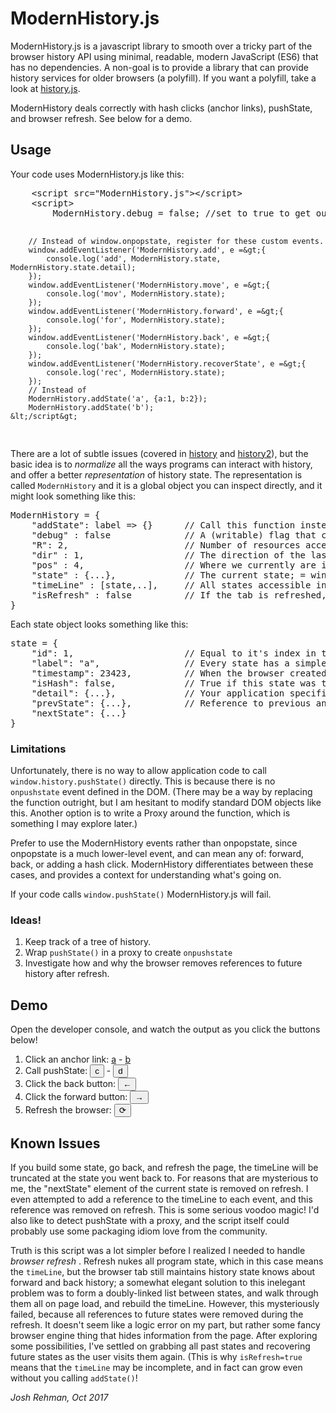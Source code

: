 <!doctype html>
<html lang="en">
<head>
    <meta charset="UTF-8">
    <title>ModernHistory.js</title>
</head>
<body>

<h1 id="history">ModernHistory.js</h1>
<p>
    ModernHistory.js is a javascript library to smooth over a tricky part of the browser history API
    using minimal, readable, modern JavaScript (ES6) that has no dependencies. A non-goal is to provide a
    library that can provide history services for older browsers (a polyfill). If you want a polyfill,
    take a look at <a href="https://github.com/browserstate/history.js">history.js</a>.
</p>

<p>
    ModernHistory deals correctly with hash clicks (anchor links), pushState, and browser refresh.
    See below for a demo.
</p>

<h2>Usage</h2>
<p>Your code uses ModernHistory.js like this:</p>
<pre>
    &lt;script src=&quot;ModernHistory.js&quot;&gt;&lt;/script&gt;
    &lt;script&gt;
        ModernHistory.debug = false; //set to true to get output similar to the following

        // Instead of window.onpopstate, register for these custom events.
        window.addEventListener('ModernHistory.add', e =&gt;{
            console.log('add', ModernHistory.state, ModernHistory.state.detail);
        });
        window.addEventListener('ModernHistory.move', e =&gt;{
            console.log('mov', ModernHistory.state);
        });
        window.addEventListener('ModernHistory.forward', e =&gt;{
            console.log('for', ModernHistory.state);
        });
        window.addEventListener('ModernHistory.back', e =&gt;{
            console.log('bak', ModernHistory.state);
        });
        window.addEventListener('ModernHistory.recoverState', e =&gt;{
            console.log('rec', ModernHistory.state);
        });
        // Instead of
        ModernHistory.addState('a', {a:1, b:2});
        ModernHistory.addState('b');
    &lt;/script&gt;
</pre>

<p>
    There are a lot of subtle issues (covered in <a href="history.html">history</a> and
    <a href="history2.html">history2</a>), but the basic idea is to <i>normalize</i> all the ways programs
    can interact with history, and offer a better <i>representation</i> of history state. The representation
    is called <code>ModernHistory</code> and it is a global object you can inspect directly, and it might
    look something like this:
</p>

<pre>ModernHistory = {
    "addState": label => {}      // Call this function instead of window.history.pushState
    "debug" : false              // A (writable) flag that can enable debug output to console
    "R": 2,                      // Number of resources accessed before this SPA
    "dir" : 1,                   // The direction of the last movement. (-1, 0, 1) = (back, none, forward)
    "pos" : 4,                   // Where we currently are in the timeline.
    "state" : {...},             // The current state; = window.history.state = timeLine(pos)
    "timeLine" : [state,..],     // All states accessible in this tab
    "isRefresh" : false          // If the tab is refreshed, then there may be future states we don't know about yet.
}
</pre>

<p>Each state object looks something like this:</p>
<pre>state = {
    "id": 1,                     // Equal to it's index in timeLine
    "label": "a",                // Every state has a simple text label
    "timestamp": 23423,          // When the browser created this state.
    "isHash": false,             // True if this state was triggered by a hash change.
    "detail": {...},             // Your application specific state, or null
    "prevState": {...},          // Reference to previous and last states
    "nextState": {...}
}
</pre>


<h3>Limitations</h3>
<p>
    Unfortunately, there is no way to allow application code to call <code>window.history.pushState()</code>
    directly. This is because there is no <code>onpushstate</code> event defined in the DOM.
    (There may be a way by replacing the function outright, but I am hesitant to modify standard DOM objects
    like this. Another option is to write a Proxy around the function, which is something I may explore later.)
</p>

<p>
    Prefer to use the ModernHistory events rather than onpopstate, since onpopstate
    is a much lower-level event, and can mean any of: forward, back, or adding a hash click. ModernHistory
    differentiates between these cases, and provides a context for understanding what's going on.
</p>

<p>
    If your code calls <code>window.pushState()</code> ModernHistory.js will fail.
</p>

<h3>Ideas!</h3>
<ol>
    <li>Keep track of a tree of history.</li>
    <li>Wrap <code>pushState()</code> in a proxy to create <code>onpushstate</code></li>
    <li>Investigate how and why the browser removes references to future history after refresh.</li>
</ol>

<h2>Demo</h2>

<p>Open the developer console, and watch the output as you click the buttons below!</p>

<ol>
    <li>Click an anchor link:
        <a href="#a">a</a> -
        <a href="#b">b</a>
    </li>
    <li>Call pushState:
        <button onclick="ModernHistory.addState('c', {a:1, b:2})">c</button> -
        <button onclick="ModernHistory.addState('d', {c:3, d:4})">d</button>
    </li>
    <li>Click the back button:
        <button onclick="window.history.back()">←</button>
    </li>
    <li>Click the forward button:
        <button onclick="window.history.forward()">→</button>
    </li>
    <li>Refresh the browser:
        <button onclick="window.location.reload(false)">⟳</button>
    </li>
</ol>

<h2>Known Issues</h2>
<p>
    If you build some state, go back, and refresh the page, the timeLine will be truncated at the state you went back to.
    For reasons that are mysterious to me, the "nextState" element of the current state is removed on refresh. I even
    attempted to add a reference to the timeLine to each event, and this reference was removed on refresh. This is some
    serious voodoo magic! I'd also like to detect pushState with a proxy, and the script itself could probably use some
    packaging idiom love from the community.
</p>
<p>
    Truth is this script was a lot simpler before I realized I needed to handle <i>browser refresh</i> . Refresh nukes
    all program state, which in this case means the <code>timeLine</code>, but the browser tab still
    maintains history state knows about forward and back history; a somewhat elegant solution
    to this inelegant problem was to form a doubly-linked list between states, and walk through them all
    on page load, and rebuild the timeLine. However, this mysteriously failed, because all references to future
    states were removed during the refresh. It doesn't seem like a logic error on my part, but rather some
    fancy browser engine thing that hides information from the page. After exploring some possibilities,
    I've settled on grabbing all past states and recovering future states as the user visits them again.
    (This is why <code>isRefresh=true</code> means that the <code>timeLine</code> may be incomplete, and in fact
    can grow even without you calling <code>addState()</code>!
</p>

<p><i>Josh Rehman, Oct 2017</i></p>

<script src="modernhistory.js"></script>
<script>
    ModernHistory.debug = false;

    window.addEventListener('ModernHistory.add', e =>{
        console.log('add', ModernHistory.state, ModernHistory.state.detail);
    });
    window.addEventListener('ModernHistory.move', e =>{
        console.log('mov', ModernHistory.state, ModernHistory.state.detail);
    });
    window.addEventListener('ModernHistory.forward', e =>{
        console.log('for', ModernHistory.state, ModernHistory.state.detail);
    });
    window.addEventListener('ModernHistory.back', e =>{
        console.log('bak', ModernHistory.state, ModernHistory.state.detail);
    });
    window.addEventListener('ModernHistory.recoverState', e =>{
        console.log('rec', ModernHistory.state, ModernHistory.state.detail);
    });

</script>
</body>
</html>
